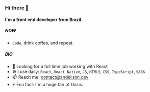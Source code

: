 <h3>Hi there 👋</h3>

<h4>I'm a front end developer from Brazil.</h4>

<h5>NOW</h5>

<ul>
  <li><code>Code</code>, drink coffee, and repeat.</li>
</ul>

<h5>BIO</h5>

<ul>
  <li> 🏢 Looking for a full time job working with React</li>
  <li> ⚙️ I use daily: <code>React</code>, <code>React Native</code>, <code>JS</code>, <code>HTML5</code>, <code>CSS</code>, <code>TypeScript</code>, <code>SASS</code></li>
  <li>📫 Reach me: <a href="mailto:contact@andeilson.dev">contact@andeilson.dev</a></li>
  <li>⚡️ Fun fact: I'm a huge fan of Oasis.</li>
</ul>

